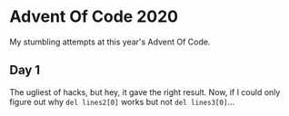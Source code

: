 # Advent Of Code 2020

My stumbling attempts at this year's Advent Of Code.

## Day 1

The ugliest of hacks, but hey, it gave the right result. Now, if I could only figure out why ```del lines2[0]``` works but not ```del lines3[0]```...
